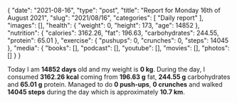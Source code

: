 {
    "date": "2021-08-16",
    "type": "post",
    "title": "Report for Monday 16th of August 2021",
    "slug": "2021\/08\/16",
    "categories": [
        "Daily report"
    ],
    "images": [],
    "health": {
        "weight": 0,
        "height": 173,
        "age": 14852
    },
    "nutrition": {
        "calories": 3162.26,
        "fat": 196.63,
        "carbohydrates": 244.55,
        "protein": 65.01
    },
    "exercise": {
        "pushups": 0,
        "crunches": 0,
        "steps": 14045
    },
    "media": {
        "books": [],
        "podcast": [],
        "youtube": [],
        "movies": [],
        "photos": []
    }
}

Today I am <strong>14852 days</strong> old and my weight is <strong>0 kg</strong>. During the day, I consumed <strong>3162.26 kcal</strong> coming from <strong>196.63 g</strong> fat, <strong>244.55 g</strong> carbohydrates and <strong>65.01 g</strong> protein. Managed to do <strong>0 push-ups</strong>, <strong>0 crunches</strong> and walked <strong>14045 steps</strong> during the day which is approximately <strong>10.7 km</strong>.